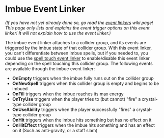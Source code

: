 # Imbue Event Linker
*(If you have not yet already done so, go read the [event linkers](https://kospy.github.io/BasSDK/Components/ThunderRoad/EventLinker.html) wiki page! This page only lists and explains the event trigger options on this event linker! It will not explain how to use the event linker.)*

The imbue event linker attaches to a collider group, and its events are triggered by the imbue state of that collider group. With this event linker, you can't differentiate between imbue spells, but if you needed to, you could use the [spell touch event linker](https://kospy.github.io/BasSDK/Components/ThunderRoad/SpellTouchEventLinker.html) to enable/disable this event linker depending on the spell touching this collider group. The following events are available through the imbue event linker:
- **OnEmpty** triggers when the imbue fully runs out on the collider group
- **OnNewSpell** triggers when this collider group is empty and begins to be imbued
- **OnFill** triggers when the imbue reaches its max energy
- **OnTryUse** triggers when the player tries to (but cannot) "fire" a crystal-type collider group
- **OnUseAbility** triggers when the player successfully "fires" a crystal-type collider group
- **OnHit** triggers when the imbue hits something but has no effect on it
- **OnHitEffect** triggers when the imbue hits something and has an effect on it (Such as anti-gravity, or a staff slam)
